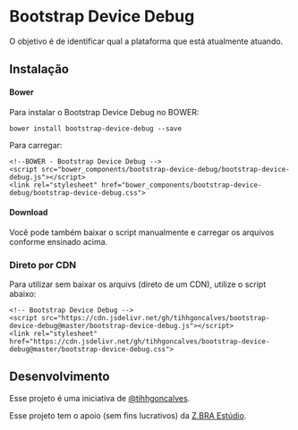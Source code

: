 # Bootstrap Device Debug
O objetivo é de identificar qual a plataforma que está atualmente atuando.

## Instalação

#### Bower

Para instalar o Bootstrap Device Debug no BOWER:

    bower install bootstrap-device-debug --save

Para carregar:
 
    <!--BOWER - Bootstrap Device Debug -->
    <script src="bower_components/bootstrap-device-debug/bootstrap-device-debug.js"></script>
    <link rel="stylesheet" href="bower_components/bootstrap-device-debug/bootstrap-device-debug.css">
    
#### Download

Você pode também baixar o script manualmente e carregar os arquivos conforme ensinado acima.

### Direto por CDN

Para utilizar sem baixar os arquivs (direto de um CDN), utilize o script abaixo:

 
    <!-- Bootstrap Device Debug -->
    <script src="https://cdn.jsdelivr.net/gh/tihhgoncalves/bootstrap-device-debug@master/bootstrap-device-debug.js"></script>
    <link rel="stylesheet" href="https://cdn.jsdelivr.net/gh/tihhgoncalves/bootstrap-device-debug@master/bootstrap-device-debug.css">
    

## Desenvolvimento

Esse projeto é uma iniciativa de [@tihhgoncalves](https://github.com/tihhgoncalves).

Esse projeto tem o apoio (sem fins lucrativos) da [Z.BRA Estúdio](http://www.zbraestudio.com.br).
  
